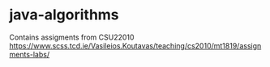 # java-algorithms
Contains assigments from CSU22010 https://www.scss.tcd.ie/Vasileios.Koutavas/teaching/cs2010/mt1819/assignments-labs/

